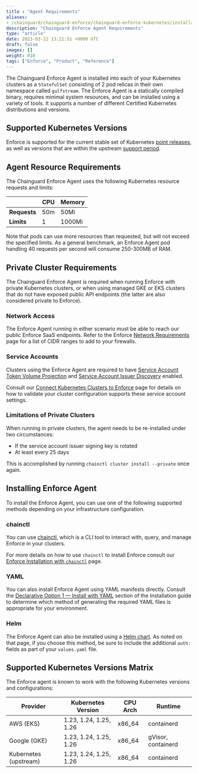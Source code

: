 ```yaml
---
title : "Agent Requirements"
aliases:
- /chainguard/chainguard-enforce/chainguard-enforce-kubernetes/installation-requirements/
description: "Chainguard Enforce Agent Requirements"
type: "article"
date: 2023-03-22 13:21:51 +0000 UTC
draft: false
images: []
weight: 010
tags: ["Enforce", "Product", "Reference"]
---
```


The Chainguard Enforce Agent is installed into each of your Kubernetes clusters as a `StatefulSet` consisting of 2 pod relicas in their own namespace called `gulfstream`. The Enforce Agent is a statically compiled binary, requires minimal system resources, and can be installed using a variety of tools. It supports a number of different Certified Kubernetes distributions and versions.


## Supported Kubernetes Versions

Enforce is supported for the current stable set of Kubernetes [point releases](https://kubernetes.io/releases/), as well as versions that are within the upstream [support period](https://kubernetes.io/releases/patch-releases/#support-period).

## Agent Resource Requirements

The Chainguard Enforce Agent uses the following Kubernetes resource requests and limits:

|            |CPU     |Memory |
|------------|--------|-------|
|**Requests**|     50m|   50Mi|
|**Limits**  |       1| 1000Mi|

Note that pods can use more resources than requested, but will not exceed the specified limits. As a general benchmark, an Enforce Agent pod handling 40 requests per second will consume 250-300MB of RAM.

## Private Cluster Requirements

The Chainguard Enforce Agent is required when running Enforce with private Kubernetes clusters, or when using managed GKE or EKS clusters that do not have exposed public API endpoints (the latter are also considered private to Enforce).

### Network Access

The Enforce Agent running in either scenario must be able to reach our public Enforce SaaS endpoints. Refer to the Enforce [Network Requirements](/chainguard/chainguard-enforce/reference/network-requirements/#cidr-ranges) page for a list of CIDR ranges to add to your firewalls.

### Service Accounts

Clusters using the Enforce Agent are required to have [Service Account Token Volume Projection](https://kubernetes.io/docs/tasks/configure-pod-container/configure-service-account/#service-account-token-volume-projection) and [Service Account Issuer Discovery](https://kubernetes.io/docs/tasks/configure-pod-container/configure-service-account/#service-account-issuer-discovery) enabled.

Consult our [Connect Kubernetes Clusters to Enforce](/chainguard/chainguard-enforce/how-to-connect-kubernetes-clusters/#chainguard-enforce-agent) page for details on how to validate your cluster configuration supports these service account settings.

### Limitations of Private Clusters

When running in private clusters, the agent needs to be re-installed under two circumstances:

* If the service account issuer signing key is rotated
* At least every 25 days

This is accomplished by running `chainctl cluster install --private` once again.

## Installing Enforce Agent

To install the Enforce Agent, you can use one of the following supported methods depending on your infrastructure configuration.

### chainctl

You can use [chainctl](/chainguard/chainctl/), which is a CLI tool to interact with, query, and manage Enforce in your clusters.

For more details on how to use `chainctl` to install Enforce consult our [Enforce Installation with `chainctl`](/chainguard/chainguard-enforce/installation/alternative-installation-methods/#install-with-chainctl) page.

### YAML

You can also install Enforce Agent using YAML manifests directly. Consult the [Declarative Option 1 — Install with YAML](/chainguard/chainguard-enforce/installation/alternative-installation-methods/#declarative-option-1--install-with-yaml) section of the Installation guide to determine which method of generating the required YAML files is appropriate for your environment.

### Helm

The Enforce Agent can also be installed using a [Helm chart](/chainguard/chainguard-enforce/installation/alternative-installation-methods/#declarative-option-2--install-with-a-helm-chart). As noted on that page, if you choose this method, be sure to include the additional `auth:` fields as part of your `values.yaml` file.

## Supported Kubernetes Versions Matrix

The Enforce agent is known to work with the following Kubernetes versions and configurations:

|Provider      |Kubernetes Version|CPU Arch|Runtime|
|--------------|------------------|--------|-------|
| AWS (EKS)    | 1.23, 1.24, 1.25, 1.26 | x86_64 |containerd|
| Google (GKE) | 1.23, 1.24, 1.25, 1.26 | x86_64 |gVisor, containerd |
| Kubernetes (upstream) | 1.23, 1.24, 1.25, 1.26 | x86_64 | containerd |
